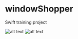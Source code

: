 # windowShopper
Swift training project

![alt text](https://imgur.com/vuWCm48.png)
![alt text](https://imgur.com/HdLkhXk.png)
